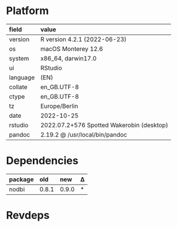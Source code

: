 # Platform

|field    |value                                     |
|:--------|:-----------------------------------------|
|version  |R version 4.2.1 (2022-06-23)              |
|os       |macOS Monterey 12.6                       |
|system   |x86_64, darwin17.0                        |
|ui       |RStudio                                   |
|language |(EN)                                      |
|collate  |en_GB.UTF-8                               |
|ctype    |en_GB.UTF-8                               |
|tz       |Europe/Berlin                             |
|date     |2022-10-25                                |
|rstudio  |2022.07.2+576 Spotted Wakerobin (desktop) |
|pandoc   |2.19.2 @ /usr/local/bin/pandoc            |

# Dependencies

|package |old   |new   |Δ  |
|:-------|:-----|:-----|:--|
|nodbi   |0.8.1 |0.9.0 |*  |

# Revdeps

